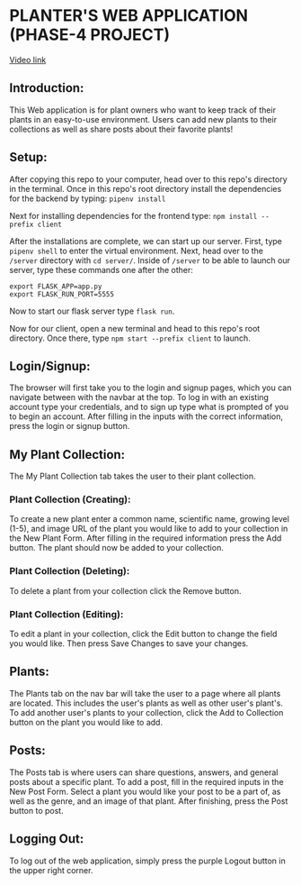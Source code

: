 # PLANTER'S WEB APPLICATION (PHASE-4 PROJECT)
[Video link](https://youtu.be/huTaXB_g_lI)

## Introduction:
This Web application is for plant owners who want to keep track of their plants in an easy-to-use environment. Users can add new plants to their collections as well as share posts about their favorite plants!

## Setup:
After copying this repo to your computer, head over to this repo's directory in the terminal. Once in this repo's root directory install the dependencies for the backend by typing:
`pipenv install`

Next for installing dependencies for the frontend type:
`npm install --prefix client`

After the installations are complete, we can start up our server. First, type `pipenv shell` to enter the virtual environment. Next, head over to the `/server` directory with `cd server/`. Inside of `/server` to be able to launch our server, type these commands one after the other:
```
export FLASK_APP=app.py
export FLASK_RUN_PORT=5555
```

Now to start our flask server type `flask run`.

Now for our client, open a new terminal and head to this repo's root directory. Once there, type `npm start --prefix client` to launch.

## Login/Signup:
The browser will first take you to the login and signup pages, which you can navigate between with the navbar at the top. To log in with an existing account type your credentials, and to sign up type what is prompted of you to begin an account. After filling in the inputs with the correct information, press the login or signup button.

## My Plant Collection:
The My Plant Collection tab takes the user to their plant collection. 

### Plant Collection (Creating):
To create a new plant enter a common name, scientific name, growing level (1-5), and image URL of the plant you would like to add to your collection in the New Plant Form. After filling in the required information press the Add button. The plant should now be added to your collection.

### Plant Collection (Deleting):
To delete a plant from your collection click the Remove button.

### Plant Collection (Editing):
To edit a plant in your collection, click the Edit button to change the field you would like. Then press Save Changes to save your changes.

## Plants:
The Plants tab on the nav bar will take the user to a page where all plants are located. This includes the user's plants as well as other user's plant's. To add another user's plants to your collection, click the Add to Collection button on the plant you would like to add.

## Posts:
The Posts tab is where users can share questions, answers, and general posts about a specific plant. To add a post, fill in the required inputs in the New Post Form. Select a plant you would like your post to be a part of, as well as the genre, and an image of that plant. After finishing, press the Post button to post.

## Logging Out:
To log out of the web application, simply press the purple Logout button in the upper right corner.
